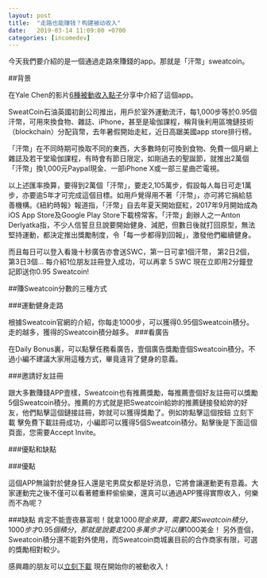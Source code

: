 ```yaml
---
layout: post
title:  "走路也能赚钱？构建被动收入"
date:   2019-03-14 11:09:00 +0700
categories: [incomedev]
---
```

今天我們要介紹的是一個通過走路來賺錢的app。那就是「汗幣」sweatcoin。

##背景



在Yale Chen的影片[6種被動收入點子](https://www.youtube.com/watch?v=Myvtsyn77NM)分享中介紹了這個app。

SweatCoin石油英國初創公司推出，用戶於室外運動流汗，每1,000步等於0.95個汗幣，可用來換食物、雜誌、iPhone，甚至是瑜伽課程，稱背後利用區塊鏈技術（blockchain）分配貨幣，去年暑假開始走紅，近日高踞美國app store排行榜。

「汗幣」在不同時期可換取不同的東西，大多數時刻可換到食物、免費一個月網上雜誌及若干堂瑜伽課程，有時會有節日限定，如剛過去的聖誕節，就推出2萬個「汗幣」換1,000元Paypal現金、一部iPhone X或一部三星曲芒電視。

以上述匯率換算，要得到2萬個「汗幣」，要走2,105萬步，假設每人每日可走1萬步，亦要逾5年才可完成這個目標。如用戶覺得用不著「汗幣」，亦可將它捐給慈善機構。《紐約時報》報道指，「汗幣」自去年夏天開始竄紅，2017年9月開始成為iOS App Store及Google Play Store下載榜常客。「汗幣」創辦人之一Anton Derlyatka指，不少人信誓旦旦說要開始健身、減肥，但數日後就打回原型，無法堅持運動，都決定推出獎勵制度，令「每一步都得到回報」，激發他們繼續健身。

而且每日可以登入看幾十秒廣告亦會送SWC，第一日可拿1個汗幣， 第2日2個，第3日3個…
每介紹1位朋友註冊登入成功，可以再拿 5 SWC
現在立即用2分鐘登記即送你0.95 Sweatcoin!

##賺Sweatcoin分數的三種方式



###運動健身走路



根據Sweatcoin官網的介紹，你每走1000步，可以獲得0.95個Sweatcoin積分。走的越多，獲得的Sweatcoin積分越多。
###看廣告



在Daily Bonus裏，可以點擊任務看廣告，壹個廣告獎勵壹個Sweatcoin積分。不過小編不建議大家用這種方式，畢竟違背了健身的意義。

###邀請好友註冊



跟大多數賺錢APP壹樣，Sweatcoin也有推薦獎勵，每推薦壹個好友註冊可以獎勵5個Sweatcoin積分。推薦的方式就是把Sweatcoin給妳的推薦鏈接發給妳的好友，他們點擊這個鏈接註冊，妳就可以獲得獎勵了。例如妳點擊這個按鈕 立刻下載 擊免費下載註冊成功，小編即可以獲得5個Sweatcoin積分。點擊後是下面這個頁面，您需要Accept Invite。

###優點和缺點



###優點



這個APP無論對於健身狂人還是宅男腐女都是好消息，它將會讓運動更有意義。大家運動完之後不僅可以看著體重秤偷偷樂，還真可以通過APP獲得實際收入，何樂而不為呢？



###缺點
肯定不能壹夜暴富啦！就拿$1000現金來算，需要2萬Sweatcoin積分，1000步才0.95個積分，那就是說要走200多萬步才可以賺$1000美金！
另外壹個，Sweatcoin積分還不能對外使用，而Sweatcoin商城裏目前的合作商家有限，可選的獎勵相對較少。

感興趣的朋友可以[立刻下載](https://sweatcoinapp.uk/i/yutian) 現在開始你的被動收入！